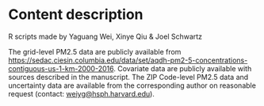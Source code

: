 # Content description
R scripts made by Yaguang Wei, Xinye Qiu & Joel Schwartz

The grid-level PM2.5 data are publicly available from https://sedac.ciesin.columbia.edu/data/set/aqdh-pm2-5-concentrations-contiguous-us-1-km-2000-2016. Covariate data are publicly available with sources described in the manuscript. The ZIP Code-level PM2.5 data and uncertainty data are available from the corresponding author on reasonable request (contact: weiyg@hsph.harvard.edu).


